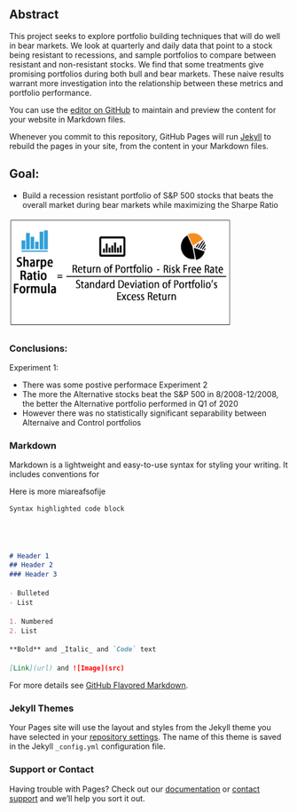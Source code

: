 ## Abstract

This project seeks to explore portfolio building techniques that will do well in bear markets. We look at quarterly and daily data that point to a stock being resistant to recessions, and sample portfolios to compare between resistant and non-resistant stocks. We find that some treatments give promising portfolios during both bull and bear markets. These naive results warrant more investigation into the relationship between these metrics and portfolio performance.


You can use the [editor on GitHub](https://github.com/capstonefiu2020/CAP2020_FINAL/edit/master/README.md) to maintain and preview the content for your website in Markdown files.

Whenever you commit to this repository, GitHub Pages will run [Jekyll](https://jekyllrb.com/) to rebuild the pages in your site, from the content in your Markdown files.

## Goal:
- Build a recession resistant portfolio of S&P 500 stocks that beats the overall market during bear markets while maximizing the Sharpe Ratio

<img src="https://github.com/capstonefiu2020/CAP2020_FINAL/blob/master/images/Sharpe_Ratio_Formula.png" width="400" height="200" />



### Conclusions:
Experiment 1:
* There was some postive performace 
Experiment 2
* The more the Alternative stocks beat the S&P 500 in 8/2008-12/2008, the better the Alternative portfolio performed in Q1 of 2020
* However there was no statistically significant separability between Alternaive and Control portfolios



### Markdown

Markdown is a lightweight and easy-to-use syntax for styling your writing. It includes conventions for

Here is more miareafsofije


```markdown
Syntax highlighted code block




# Header 1
## Header 2
### Header 3

- Bulleted
- List

1. Numbered
2. List

**Bold** and _Italic_ and `Code` text

[Link](url) and ![Image](src)
```

For more details see [GitHub Flavored Markdown](https://guides.github.com/features/mastering-markdown/).

### Jekyll Themes

Your Pages site will use the layout and styles from the Jekyll theme you have selected in your [repository settings](https://github.com/capstonefiu2020/CAP2020_FINAL/settings). The name of this theme is saved in the Jekyll `_config.yml` configuration file.

### Support or Contact

Having trouble with Pages? Check out our [documentation](https://help.github.com/categories/github-pages-basics/) or [contact support](https://github.com/contact) and we’ll help you sort it out.
